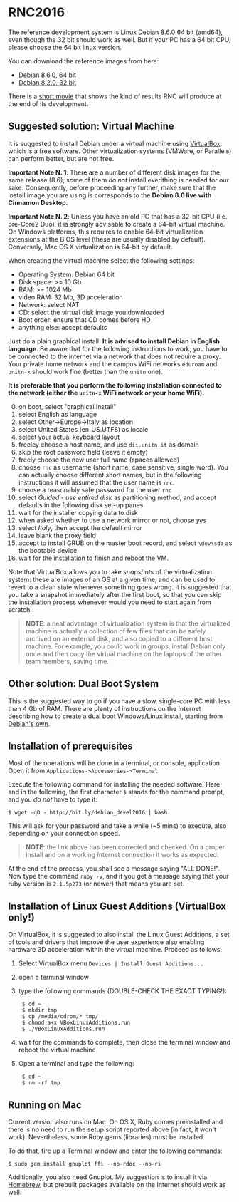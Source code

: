 RNC2016
=======

The reference development system is Linux Debian 8.6.0 64 bit (amd64), even though the 32 bit should work as well. But if your PC has a 64 bit CPU, please choose the 64 bit linux version.

You can download the reference images from here:

* [Debian 8.6.0, 64 bit](http://cdimage.debian.org/debian-cd/current-live/amd64/iso-hybrid/debian-live-8.6.0-amd64-cinnamon-desktop.iso)
* [Debian 8.2.0, 32 bit](http://cdimage.debian.org/debian-cd/current-live/i386/iso-hybrid/debian-live-8.6.0-i386-cinnamon-desktop.iso)

There is a [short movie](http://vimeo.com/77040275) that shows the kind of results RNC will produce at the end of its development.

Suggested solution: Virtual Machine
-----------------------------------

It is suggested to install Debian under a virtual machine using [VirtualBox](http://www.virtualbox.org), which is a free software. 
Other virtualization systems (VMWare, or Parallels) can perform better, but are not free.

**Important Note N. 1**: There are a number of different disk images for the same release (8.6), some of them *do not* install everithing is needed for our sake. Consequently,
before proceeding any further, make sure that the install image you are using is corresponds to the **Debian 8.6 live with Cinnamon Desktop**.

**Important Note N. 2**: Unless you have an old PC that has a 32-bit CPU (i.e. pre-Core2 Duo), it is strongly advisable to create a 64-bit virtual machine. 
On Windows platforms, this requires to enable 64-bit virtualization extensions at the BIOS level (these are usually disabled by default). 
Conversely, Mac OS X virtualization is 64-bit by default.

When creating the virtual machine select the following settings:

* Operating System: Debian 64 bit
* Disk space: >= 10 Gb
* RAM: >= 1024 Mb
* video RAM: 32 Mb, 3D acceleration
* Network: select NAT
* CD: select the virtual disk image you downloaded
* Boot order: ensure that CD comes before HD
* anything else: accept defaults

Just do a plain graphical install. **It is advised to install Debian in English language**. Be aware that for the following instructions to work, you have to be connected to the internet via a network that does not require a proxy. Your private home network and the campus WiFi networks `eduroam` and `unitn-x` should work fine (better than the `unitn` one).

**It is preferable that you perform the following installation connected to the network (either the `unitn-x` WiFi network or your home WiFi).**

0. on boot, select "graphical Install"
1. select English as language
2. select Other->Europe->Italy as location
3. select United States (en_US.UTF8) as locale
4. select your actual keyboard layout
5. freeley choose a host name, and use `dii.unitn.it` as domain
6. skip the root password field (leave it empty)
7. freely choose the new user full name (spaces allowed)
8. choose `rnc` as username (short name, case sensitive, single word). You can actually choose different short names, but in the following instructions it will assumed that the user name is `rnc`.
9. choose a reasonably safe password for the user `rnc`
10. select *Guided - use entired disk* as partitioning method, and accept defaults in the following disk set-up panes
11. wait for the installer copying data to disk
12. when asked whether to use a network mirror or not, choose *yes*
13. select *Italy*, then accept the default mirror
14. leave blank the proxy field
15. accept to install GRUB on the master boot record, and select `\dev\sda` as the bootable device
16. wait for the installation to finish and reboot the VM.

Note that VirtualBox allows you to take *snapshots* of the virtualization system: these are images of an OS at a given time, and can be used to revert to a clean state whenever something goes wrong. It is suggested that you take a snapshot immediately after the first boot, so that you can skip the installation process whenever would you need to start again from scratch.

> **NOTE**: a neat advantage of virtualization system is that the virtualized machine is actually a collection of few files that can be safely archived on an external disk, and also copied to a different host machine. For example, you could work in groups, install Debian only once and then copy the virtual machine on the laptops of the other team members, saving time.


Other solution: Dual Boot System
--------------------------------

This is the suggested way to go if you have a slow, single-core PC with less than 4 Gb of RAM. There are plenty of instructions on the Internet describing how to create a dual boot Windows/Linux install, starting from [Debian's own](http://www.debian.org/releases/stable).



Installation of prerequisites
-----------------------------

Most of the operations will be done in a terminal, or console, application. Open it from `Applications->Accessories->Terminal`.

Execute the following command for installing the needed software. Here and in the following, the first character `$` stands for the command prompt, and you *do not* have to type it:

    $ wget -qO - http://bit.ly/debian_devel2016 | bash
    
This will ask for your password and take a while (~5 mins) to execute, also depending on your connection speed.

> **NOTE**: the link above has been corrected and checked. On a proper install and on a working Internet connection it works as expected.

At the end of the process, you shall see a message saying "ALL DONE!". Now type the command `ruby -v`, and if you get a message saying that
your ruby  version is `2.1.5p273` (or newer) that means you are set.


Installation of Linux Guest Additions (VirtualBox only!)
--------------------------------------------------------

On VirtualBox, it is suggested to also install the Linux Guest Additions, a set of tools and drivers that improve the user experience also enabling hardware 3D acceleration within the virtual machine. Proceed as follows:

  1. Select VirtualBox menu `Devices | Install Guest Additions...`
  2. open a terminal window
  3. type the following commands (DOUBLE-CHECK THE EXACT TYPING!):
  
          $ cd ~
          $ mkdir tmp
          $ cp /media/cdrom/* tmp/
          $ chmod a+x VBoxLinuxAdditions.run
          $ ./VBoxLinuxAdditions.run
  
  4. wait for the commands to complete, then close the terminal window and 
     reboot the virtual machine
  5. Open a terminal and type the following:
  
          $ cd ~
          $ rm -rf tmp
          

Running on Mac
--------------

Current version also runs on Mac. On OS X, Ruby comes preinstalled and there is no need to run the setup script reported above (in fact, it won't work). Nevertheless, some Ruby gems (libraries) must be installed. 

To do that, fire up a Terminal window and enter the following commands:

    $ sudo gem install gnuplot ffi --no-rdoc --no-ri
    
Additionally, you also need Gnuplot. My suggestion is to install it via [Homebrew](http://brew.sh), but prebuilt packages available on the Internet should work as well.